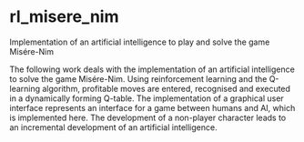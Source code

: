 # rl_misere_nim
Implementation of an artificial intelligence to play and solve the game Misére-Nim

The following work deals with the implementation of an artificial intelligence to solve the game Misére-Nim. Using reinforcement learning and the Q-learning algorithm, profitable moves are entered, recognised and executed in a dynamically forming Q-table. The implementation of a graphical user interface represents an interface for a game between humans and AI, which is implemented here. The development of a non-player character leads to an incremental development of an artificial intelligence.
